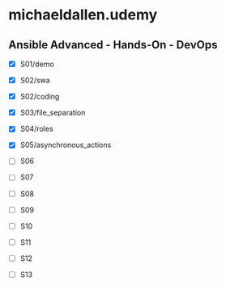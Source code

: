# michaeldallen.udemy

## Ansible Advanced - Hands-On - DevOps

- [x] S01/demo
- [x] S02/swa
- [x] S02/coding
- [x] S03/file_separation
- [x] S04/roles
- [x] S05/asynchronous_actions
- [ ] S06
- [ ] S07
- [ ] S08
- [ ] S09
- [ ] S10
- [ ] S11
- [ ] S12
- [ ] S13

